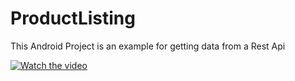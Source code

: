 # ProductListing
This Android Project is an example for getting data from a Rest Api


[![Watch the video](https://i.imgur.com/vKb2F1B.png)](https://youtu.be/vt5fpE0bzSY)
